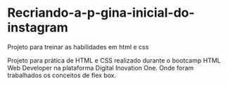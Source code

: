 # Recriando-a-p-gina-inicial-do-instagram
Projeto para treinar as habilidades em html e css

Projeto para prática de HTML e CSS realizado durante o bootcamp HTML Web Developer na plataforma Digital Inovation One. 
Onde foram trabalhados os conceitos de flex box.
